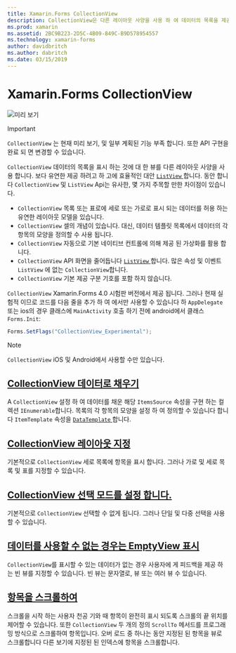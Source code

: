 ```yaml
---
title: Xamarin.Forms CollectionView
description: CollectionView은 다른 레이아웃 사양을 사용 하 여 데이터의 목록을 제공 하기 위한 유연 하 고 성능이 뛰어난 뷰입니다.
ms.prod: xamarin
ms.assetid: 2BC9B223-2D5C-4B09-849C-B9D578954557
ms.technology: xamarin-forms
author: davidbritch
ms.author: dabritch
ms.date: 03/15/2019
---
```


# <a name="xamarinforms-collectionview"></a>Xamarin.Forms CollectionView

![미리 보기](~/media/shared/preview.png)

> [!IMPORTANT]
> `CollectionView` 는 현재 미리 보기, 및 일부 계획된 기능 부족 합니다. 또한 API 구현을 완료 되 면 변경할 수 있습니다.

`CollectionView` 데이터의 목록을 표시 하는 것에 대 한 뷰를 다른 레이아웃 사양을 사용 합니다. 보다 유연한 제공 하려고 하 고에 효율적인 대안 [ `ListView` ](xref:Xamarin.Forms.ListView)합니다. 동안 합니다 `CollectionView` 및 `ListView` Api는 유사한, 몇 가지 주목할 만한 차이점이 있습니다.

- `CollectionView` 목록 또는 표로에 세로 또는 가로로 표시 되는 데이터를 허용 하는 유연한 레이아웃 모델을 있습니다.
- `CollectionView` 셀의 개념이 있습니다. 대신, 데이터 템플릿 목록에서 데이터의 각 항목의 모양을 정의할 수 사용 됩니다.
- `CollectionView` 자동으로 기본 네이티브 컨트롤에 의해 제공 된 가상화를 활용 합니다.
- `CollectionView` API 화면을 줄어듭니다 [ `ListView` ](xref:Xamarin.Forms.ListView)합니다. 많은 속성 및 이벤트 `ListView` 에 없는 `CollectionView`합니다.
- `CollectionView` 기본 제공 구분 기호를 포함 하지 않습니다.

`CollectionView` Xamarin.Forms 4.0 시험판 버전에서 제공 됩니다. 그러나 현재 실험적 이므로 코드를 다음 줄을 추가 하 여 에서만 사용할 수 있습니다 하 `AppDelegate` 또는 ios의 경우 클래스에 `MainActivity` 호출 하기 전에 android에서 클래스 `Forms.Init`:

```csharp
Forms.SetFlags("CollectionView_Experimental");
```

> [!NOTE]
> `CollectionView` iOS 및 Android에서 사용할 수만 있습니다.

## <a name="populate-collectionview-with-datapopulate-datamd"></a>[CollectionView 데이터로 채우기](populate-data.md)

A `CollectionView` 설정 하 여 데이터를 채운 해당 `ItemsSource` 속성을 구현 하는 컬렉션 `IEnumerable`합니다. 목록의 각 항목의 모양을 설정 하 여 정의할 수 있습니다 합니다 `ItemTemplate` 속성을 [ `DataTemplate` ](xref:Xamarin.Forms.DataTemplate)합니다.

## <a name="specify-collectionview-layoutlayoutmd"></a>[CollectionView 레이아웃 지정](layout.md)

기본적으로 `CollectionView` 세로 목록에 항목을 표시 합니다. 그러나 가로 및 세로 목록 및 표를 지정할 수 있습니다.

## <a name="set-collectionview-selection-modeselectionmd"></a>[CollectionView 선택 모드를 설정 합니다.](selection.md)

기본적으로 `CollectionView` 선택할 수 없게 됩니다. 그러나 단일 및 다중 선택을 사용할 수 있습니다.

## <a name="display-an-emptyview-when-data-is-unavailableemptyviewmd"></a>[데이터를 사용할 수 없는 경우는 EmptyView 표시](emptyview.md)

`CollectionView`를 표시할 수 있는 데이터가 없는 경우 사용자에 게 피드백을 제공 하는 빈 뷰를 지정할 수 있습니다. 빈 뷰는 문자열로, 뷰 또는 여러 뷰 수 있습니다.

## <a name="scroll-an-item-into-viewscrollingmd"></a>[항목을 스크롤하여](scrolling.md)

스크롤을 시작 하는 사용자 천공 기와 때 항목이 완전히 표시 되도록 스크롤의 끝 위치를 제어할 수 있습니다. 또한 `CollectionView` 두 개의 정의 `ScrollTo` 메서드를 프로그래밍 방식으로 스크롤하여 항목입니다. 오버 로드 중 하나는 동안 지정된 된 항목을 뷰로 스크롤합니다 다른 보기에 지정된 된 인덱스에 항목을 스크롤합니다.
